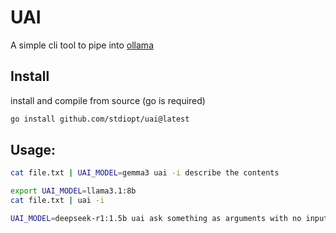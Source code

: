 # UAI

A simple cli tool to pipe into [ollama](https://ollama.com/download)


## Install

install and compile from source (go is required)

```bash
go install github.com/stdiopt/uai@latest
```

## Usage:

```bash
cat file.txt | UAI_MODEL=gemma3 uai -i describe the contents
```

```bash
export UAI_MODEL=llama3.1:8b
cat file.txt | uai -i
```

```bash
UAI_MODEL=deepseek-r1:1.5b uai ask something as arguments with no input
```
